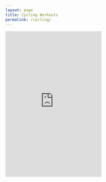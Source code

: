 ```yaml
---
layout: page
title: Cycling Workouts
permalink: /cycling/
---
```


<iframe height='454' width='300' frameborder='0' allowtransparency='true' scrolling='no' src='https://www.strava.com/athletes/26254810/latest-rides/da54d3a99e0fd78ffa6da3e304325607ab8c5fda'></iframe>
